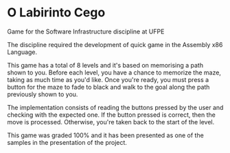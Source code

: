 # O Labirinto Cego
Game for the Software Infrastructure discipline at UFPE

The discipline required the development of quick game in the Assembly x86 Language.

This game has a total of 8 levels and it's based on memorising a path shown to you.
Before each level, you have a chance to memorize the maze, taking as much time as you'd like.
Once you're ready, you must press a button for the maze to fade to black and walk to the goal along the path previously shown to you.

The implementation consists of reading the buttons pressed by the user and checking with the expected one.
If the button pressed is correct, then the move is processed.
Otherwise, you're taken back to the start of the level.

This game was graded 100% and it has been presented as one of the samples in the presentation of the project.
